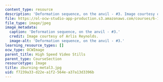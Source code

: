```yaml
---
content_type: resource
description: 'Deformation sequence, on the anvil - #3. Image courtesy of Arlis Reynolds.'
file: https://ol-ocw-studio-app-production.s3.amazonaws.com/courses/6-163-strobe-project-laboratory-fall-2005/f7239a33d22ea1f2564ea37a13d3396b_zburning-metal3.jpg
file_type: image/jpeg
image_metadata:
  caption: 'Deformation sequence, on the anvil - #3.'
  credit: Image courtesy of Arlis Reynolds.
  image-alt: 'Deformation sequence, on the anvil - #3.'
learning_resource_types: []
ocw_type: OCWImage
parent_title: High Speed Video Stills
parent_type: CourseSection
resourcetype: Image
title: zburning-metal3.jpg
uid: f7239a33-d22e-a1f2-564e-a37a13d3396b
---
```

